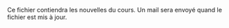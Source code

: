 Ce fichier contiendra les nouvelles du cours. Un mail sera envoyé
quand le fichier est mis à jour.

